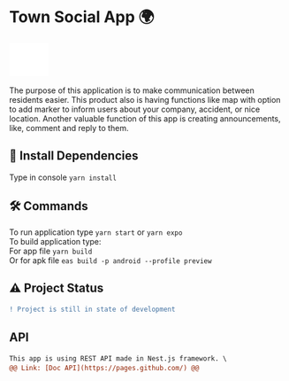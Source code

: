 # Town Social App :earth_africa:

![This is an image](/assets/logo.png)

The purpose of this application is to make communication between residents easier. This product also is having functions like map with option to add marker to inform users about your company, accident, or nice location. Another valuable function of this app is creating announcements, like, comment and reply to them.

## :dart: Install Dependencies
Type in console `yarn install`

## :hammer_and_wrench: Commands
To run application type `yarn start` or `yarn expo` \
To build application type:  
For app file `yarn build`\
Or for apk file `eas build -p android --profile preview`

## :warning: Project Status
```diff
! Project is still in state of development
```
## API
```diff
This app is using REST API made in Nest.js framework. \
@@ Link: [Doc API](https://pages.github.com/) @@
```
